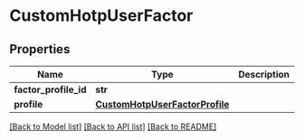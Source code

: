 # CustomHotpUserFactor

## Properties
Name | Type | Description | Notes
------------ | ------------- | ------------- | -------------
**factor_profile_id** | **str** |  | [optional] 
**profile** | [**CustomHotpUserFactorProfile**](CustomHotpUserFactorProfile.md) |  | [optional] 

[[Back to Model list]](../README.md#documentation-for-models) [[Back to API list]](../README.md#documentation-for-api-endpoints) [[Back to README]](../README.md)

